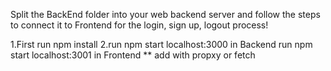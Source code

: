 Split the BackEnd folder into your web backend server and follow the steps to connect it to Frontend for the login, sign up, logout process!

1.First run npm install
2.run npm start localhost:3000 in Backend  run npm start localhost:3001 in Frontend
** add with propxy or fetch
